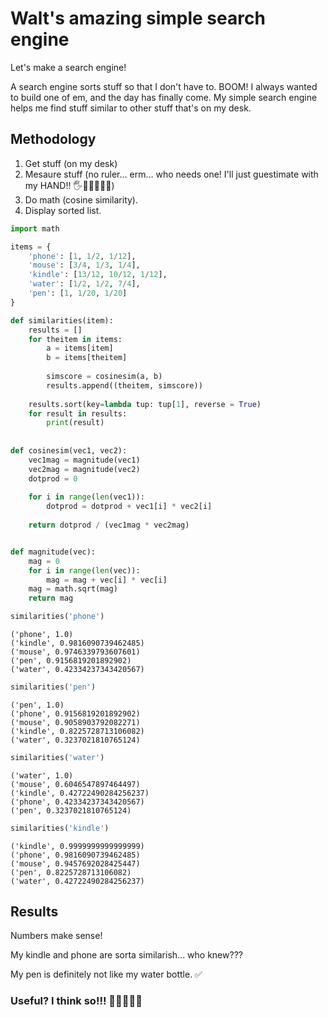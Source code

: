 # Walt's amazing simple search engine

Let's make a search engine!

A search engine sorts stuff so that I don't have to. BOOM! I always wanted to build one of em, and the day has finally come. My simple search engine helps me find stuff similar to other stuff that's on my desk.

## Methodology

1. Get stuff (on my desk)
2. Mesaure stuff (no ruler... erm... who needs one! I'll just guestimate with my HAND!! 🖐💪💪💪🚀🚀)
3. Do math (cosine similarity).
4. Display sorted list.


```python
import math

items = {
    'phone': [1, 1/2, 1/12],
    'mouse': [3/4, 1/3, 1/4],
    'kindle': [13/12, 10/12, 1/12],
    'water': [1/2, 1/2, 7/4],
    'pen': [1, 1/20, 1/20]
}

def similarities(item):
    results = []
    for theitem in items:
        a = items[item]
        b = items[theitem]
        
        simscore = cosinesim(a, b)
        results.append((theitem, simscore))
    
    results.sort(key=lambda tup: tup[1], reverse = True)
    for result in results:
        print(result)
    
    
def cosinesim(vec1, vec2):
    vec1mag = magnitude(vec1)
    vec2mag = magnitude(vec2)
    dotprod = 0
    
    for i in range(len(vec1)):
        dotprod = dotprod + vec1[i] * vec2[i]
        
    return dotprod / (vec1mag * vec2mag)


def magnitude(vec):
    mag = 0
    for i in range(len(vec)):
        mag = mag + vec[i] * vec[i]
    mag = math.sqrt(mag)
    return mag

similarities('phone')
```

    ('phone', 1.0)
    ('kindle', 0.9816090739462485)
    ('mouse', 0.9746339793607601)
    ('pen', 0.9156819201892902)
    ('water', 0.42334237343420567)



```python
similarities('pen')
```

    ('pen', 1.0)
    ('phone', 0.9156819201892902)
    ('mouse', 0.9058903792082271)
    ('kindle', 0.8225728713106082)
    ('water', 0.3237021810765124)



```python
similarities('water')
```

    ('water', 1.0)
    ('mouse', 0.6046547897464497)
    ('kindle', 0.42722490284256237)
    ('phone', 0.42334237343420567)
    ('pen', 0.3237021810765124)



```python
similarities('kindle')
```

    ('kindle', 0.9999999999999999)
    ('phone', 0.9816090739462485)
    ('mouse', 0.9457692028425447)
    ('pen', 0.8225728713106082)
    ('water', 0.42722490284256237)


## Results

Numbers make sense! 

My kindle and phone are sorta similarish... who knew???

My pen is definitely not like my water bottle. ✅

### Useful? I think so!!! 💪💪💪🚀🚀


```python

```
